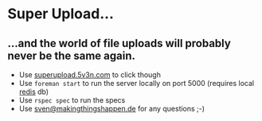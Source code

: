 # Super Upload...

## ...and the world of file uploads will probably never be the same again.

- Use [superupload.5v3n.com](http://superupload.5v3n.com) to click though
- Use `foreman start` to run the server locally on port 5000 (requires local [redis](http://redis.io) db)
- Use `rspec spec` to run the specs
- Use sven@makingthingshappen.de for any questions ;-)